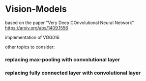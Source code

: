 # Vision-Models
based on the paper "Very Deep COnvolutional Neural Network"
https://arxiv.org/abs/1409.1556

implementation of VGG016

other topics to consider:
### replacing max-pooling with convolutional layer
### replacing fully connected layer with convolutional layer